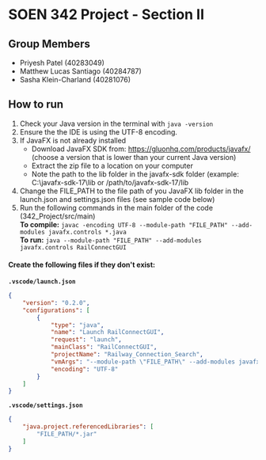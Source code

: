 # SOEN 342 Project - Section II

## Group Members

- Priyesh Patel (40283049)
- Matthew Lucas Santiago (40284787)
- Sasha Klein-Charland (40281076)



## How to run

1. Check your Java version in the terminal with `java -version`
2. Ensure the the IDE is using the UTF-8 encoding.
3. If JavaFX is not already installed
   - Download JavaFX SDK from: https://gluonhq.com/products/javafx/ (choose a version that is lower than your current Java version)
   - Extract the zip file to a location on your computer
   - Note the path to the lib folder in the javafx-sdk folder (example: C:\javafx-sdk-17\lib or /path/to/javafx-sdk-17/lib
4. Change the FILE_PATH to the file path of you JavaFX lib folder in the launch.json and settings.json files (see sample code below)
5. Run the following commands in the main folder of the code (342_Project/src/main)<br>
     **To compile:** `javac -encoding UTF-8 --module-path "FILE_PATH" --add-modules javafx.controls *.java`<br>
     **To run:** `java --module-path "FILE_PATH" --add-modules javafx.controls RailConnectGUI`


#### Create the following files if they don't exist:

**`.vscode/launch.json`**
```json
{
    "version": "0.2.0",
    "configurations": [
        {
            "type": "java",
            "name": "Launch RailConnectGUI",
            "request": "launch",
            "mainClass": "RailConnectGUI",
            "projectName": "Railway_Connection_Search",
            "vmArgs": "--module-path \"FILE_PATH\" --add-modules javafx.controls",
            "encoding": "UTF-8"
        }
    ]
}
```

**`.vscode/settings.json`**
```json
{
    "java.project.referencedLibraries": [
        "FILE_PATH/*.jar"
    ]
}
```


